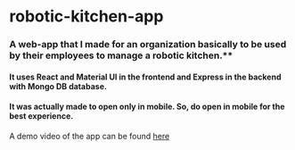 # robotic-kitchen-app
### A web-app that I made for an organization basically to be used by their employees to manage a robotic kitchen.**

#### It uses React and Material UI in the frontend and Express in the backend with Mongo DB database.

#### It was actually made to open only in mobile. So, do open in mobile for the best experience.

A demo video of the app can be found [here](https://youtu.be/1pkYROfJNJg)
